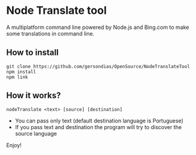 # Node Translate tool
A multiplatform command line powered by Node.js and Bing.com to make some translations in command line.

## How to install
```plaintext
git clone https://github.com/gersondias/OpenSource/NodeTranslateTool
npm install
npm link
```
## How it works?
```plaintext
nodeTranslate <text> [source] [destination]
```
* You can pass only text (default destination language is Portuguese)
* If you pass text and destination the program will try to discover the source language

Enjoy!
